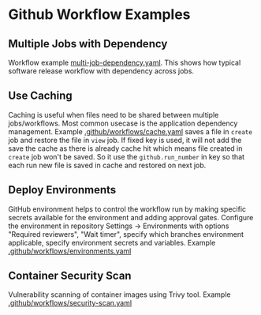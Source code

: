 # Github Workflow Examples


## Multiple Jobs with Dependency

Workflow example [multi-job-dependency.yaml](.github/workflows/multi-job-dependency.yaml). This shows how typical software release workflow with dependency across jobs.


## Use Caching

Caching is useful when files need to be shared between multiple jobs/workflows. Most common usecase is the application dependency management. Example [.github/workflows/cache.yaml](.github/workflows/cache.yaml)
saves a file in `create` job and restore the file in `view` job. If fixed key is used, it will not add the save the cache as there is already cache hit which means file created in `create` job
won't be saved. So it use the `github.run_number` in key so that each run new file is saved in cache and restored on next job.


## Deploy Environments

GitHub environment helps to control the workflow run by making specific secrets available for the environment and adding 
approval gates. Configure the environment in repository Settings -> Environments with options "Required reviewers", "Wait timer", specify which branches environment applicable, specify environment secrets and variables. Example [.github/workflows/environments.yaml](.github/workflows/environments.yaml)


## Container Security Scan

Vulnerability scanning of container images using Trivy tool. Example [.github/workflows/security-scan.yaml](.github/workflows/security-scan.yaml) 